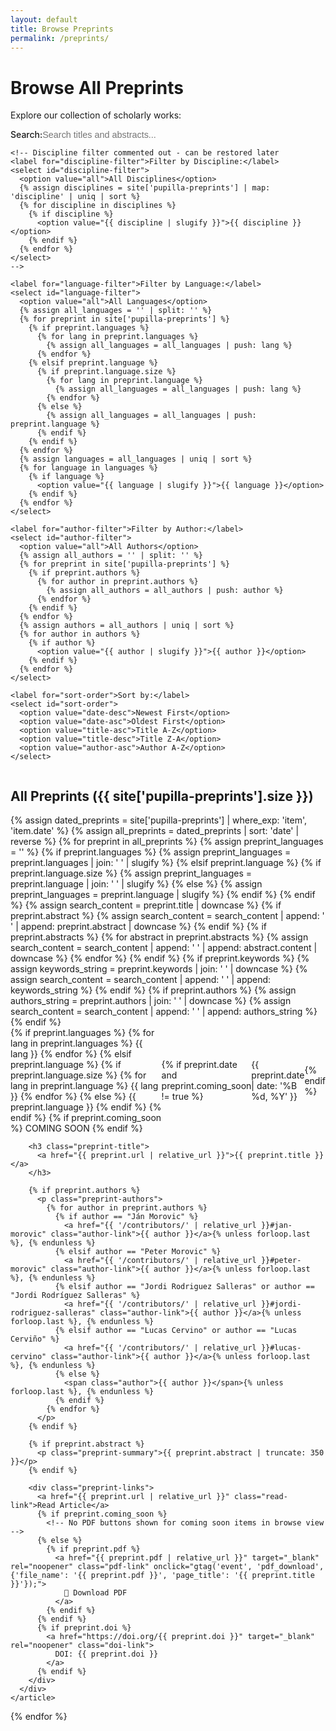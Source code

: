 ```yaml
---
layout: default
title: Browse Preprints
permalink: /preprints/
---
```


# Browse All Preprints

Explore our collection of scholarly works:

<div class="browse-controls">
  <div class="filter-section">
    <label for="search-input">Search:</label>
    <input type="text" id="search-input" placeholder="Search titles and abstracts..." />
    
    <!-- Discipline filter commented out - can be restored later
    <label for="discipline-filter">Filter by Discipline:</label>
    <select id="discipline-filter">
      <option value="all">All Disciplines</option>
      {% assign disciplines = site['pupilla-preprints'] | map: 'discipline' | uniq | sort %}
      {% for discipline in disciplines %}
        {% if discipline %}
          <option value="{{ discipline | slugify }}">{{ discipline }}</option>
        {% endif %}
      {% endfor %}
    </select>
    -->
    
    <label for="language-filter">Filter by Language:</label>
    <select id="language-filter">
      <option value="all">All Languages</option>
      {% assign all_languages = '' | split: '' %}
      {% for preprint in site['pupilla-preprints'] %}
        {% if preprint.languages %}
          {% for lang in preprint.languages %}
            {% assign all_languages = all_languages | push: lang %}
          {% endfor %}
        {% elsif preprint.language %}
          {% if preprint.language.size %}
            {% for lang in preprint.language %}
              {% assign all_languages = all_languages | push: lang %}
            {% endfor %}
          {% else %}
            {% assign all_languages = all_languages | push: preprint.language %}
          {% endif %}
        {% endif %}
      {% endfor %}
      {% assign languages = all_languages | uniq | sort %}
      {% for language in languages %}
        {% if language %}
          <option value="{{ language | slugify }}">{{ language }}</option>
        {% endif %}
      {% endfor %}
    </select>
    
    <label for="author-filter">Filter by Author:</label>
    <select id="author-filter">
      <option value="all">All Authors</option>
      {% assign all_authors = '' | split: '' %}
      {% for preprint in site['pupilla-preprints'] %}
        {% if preprint.authors %}
          {% for author in preprint.authors %}
            {% assign all_authors = all_authors | push: author %}
          {% endfor %}
        {% endif %}
      {% endfor %}
      {% assign authors = all_authors | uniq | sort %}
      {% for author in authors %}
        {% if author %}
          <option value="{{ author | slugify }}">{{ author }}</option>
        {% endif %}
      {% endfor %}
    </select>
    
    <label for="sort-order">Sort by:</label>
    <select id="sort-order">
      <option value="date-desc">Newest First</option>
      <option value="date-asc">Oldest First</option>
      <option value="title-asc">Title A-Z</option>
      <option value="title-desc">Title Z-A</option>
      <option value="author-asc">Author A-Z</option>
    </select>
  </div>
</div>

## All Preprints ({{ site['pupilla-preprints'].size }})

<div id="preprints-container" class="preprints-listing">
  {% assign dated_preprints = site['pupilla-preprints'] | where_exp: 'item', 'item.date' %}
  {% assign all_preprints = dated_preprints | sort: 'date' | reverse %}
  {% for preprint in all_preprints %}
    {% assign preprint_languages = '' %}
    {% if preprint.languages %}
      {% assign preprint_languages = preprint.languages | join: ' ' | slugify %}
    {% elsif preprint.language %}
      {% if preprint.language.size %}
        {% assign preprint_languages = preprint.language | join: ' ' | slugify %}
      {% else %}
        {% assign preprint_languages = preprint.language | slugify %}
      {% endif %}
    {% endif %}
    {% assign search_content = preprint.title | downcase %}
    {% if preprint.abstract %}
      {% assign search_content = search_content | append: ' ' | append: preprint.abstract | downcase %}
    {% endif %}
    {% if preprint.abstracts %}
      {% for abstract in preprint.abstracts %}
        {% assign search_content = search_content | append: ' ' | append: abstract.content | downcase %}
      {% endfor %}
    {% endif %}
    {% if preprint.keywords %}
      {% assign keywords_string = preprint.keywords | join: ' ' | downcase %}
      {% assign search_content = search_content | append: ' ' | append: keywords_string %}
    {% endif %}
    {% if preprint.authors %}
      {% assign authors_string = preprint.authors | join: ' ' | downcase %}
      {% assign search_content = search_content | append: ' ' | append: authors_string %}
    {% endif %}
    <article class="preprint-item" data-discipline="{{ preprint.discipline | slugify }}" data-languages="{{ preprint_languages }}" data-date="{{ preprint.date | date: '%Y-%m-%d' }}" data-title="{{ preprint.title | downcase }}" data-author="{{ preprint.authors | first | downcase }}" data-authors="{{ preprint.authors | join: '|' | slugify }}" data-search="{{ search_content | strip | replace: '"', '&quot;' }}">
      <div class="preprint-content">
        <div class="preprint-meta">
          <div class="tags-section">
            <!-- Discipline badge commented out - can be restored later
            {% if preprint.discipline %}
              <span class="discipline-badge">{{ preprint.discipline }}</span>
            {% endif %}
            -->
            {% if preprint.languages %}
              {% for lang in preprint.languages %}
                <span class="language-badge">{{ lang }}</span>
              {% endfor %}
            {% elsif preprint.language %}
              {% if preprint.language.size %}
                {% for lang in preprint.language %}
                  <span class="language-badge">{{ lang }}</span>
                {% endfor %}
              {% else %}
                <span class="language-badge">{{ preprint.language }}</span>
              {% endif %}
            {% endif %}
            {% if preprint.coming_soon %}
              <span class="coming-soon-tag">COMING SOON</span>
            {% endif %}
          </div>
          {% if preprint.date and preprint.coming_soon != true %}
            <time class="publish-date" datetime="{{ preprint.date | date: '%Y-%m-%d' }}">
              {{ preprint.date | date: '%B %d, %Y' }}
            </time>
          {% endif %}
        </div>
        
        <h3 class="preprint-title">
          <a href="{{ preprint.url | relative_url }}">{{ preprint.title }}</a>
        </h3>
        
        {% if preprint.authors %}
          <p class="preprint-authors">
            {% for author in preprint.authors %}
              {% if author == "Ján Morovic" %}
                <a href="{{ '/contributors/' | relative_url }}#jan-morovic" class="author-link">{{ author }}</a>{% unless forloop.last %}, {% endunless %}
              {% elsif author == "Peter Morovic" %}
                <a href="{{ '/contributors/' | relative_url }}#peter-morovic" class="author-link">{{ author }}</a>{% unless forloop.last %}, {% endunless %}
              {% elsif author == "Jordi Rodriguez Salleras" or author == "Jordi Rodríguez Salleras" %}
                <a href="{{ '/contributors/' | relative_url }}#jordi-rodriguez-salleras" class="author-link">{{ author }}</a>{% unless forloop.last %}, {% endunless %}
              {% elsif author == "Lucas Cervino" or author == "Lucas Cerviño" %}
                <a href="{{ '/contributors/' | relative_url }}#lucas-cervino" class="author-link">{{ author }}</a>{% unless forloop.last %}, {% endunless %}
              {% else %}
                <span class="author">{{ author }}</span>{% unless forloop.last %}, {% endunless %}
              {% endif %}
            {% endfor %}
          </p>
        {% endif %}
        
        {% if preprint.abstract %}
          <p class="preprint-summary">{{ preprint.abstract | truncate: 350 }}</p>
        {% endif %}
        
        <div class="preprint-links">
          <a href="{{ preprint.url | relative_url }}" class="read-link">Read Article</a>
          {% if preprint.coming_soon %}
            <!-- No PDF buttons shown for coming soon items in browse view -->
          {% else %}
            {% if preprint.pdf %}
              <a href="{{ preprint.pdf | relative_url }}" target="_blank" rel="noopener" class="pdf-link" onclick="gtag('event', 'pdf_download', {'file_name': '{{ preprint.pdf }}', 'page_title': '{{ preprint.title }}'});">
                📄 Download PDF
              </a>
            {% endif %}
          {% endif %}
          {% if preprint.doi %}
            <a href="https://doi.org/{{ preprint.doi }}" target="_blank" rel="noopener" class="doi-link">
              DOI: {{ preprint.doi }}
            </a>
          {% endif %}
        </div>
      </div>
    </article>
  {% endfor %}
</div>

<div id="no-results" class="no-results" style="display: none;">
  <p>No preprints match your current search and filters. Try adjusting your search terms or filter settings.</p>
</div>

<!-- Browse by Discipline section commented out - can be restored later
## Browse by Discipline

<div class="discipline-overview">
  {% assign disciplines = site['pupilla-preprints'] | map: 'discipline' | uniq | sort %}
  {% for discipline in disciplines %}
    {% if discipline %}
      {% assign discipline_count = site['pupilla-preprints'] | where: 'discipline', discipline | size %}
      <div class="discipline-summary">
        <h4>
          <a href="#" onclick="filterByDiscipline('{{ discipline | slugify }}'); return false;">
            {{ discipline }}
          </a>
        </h4>
        <span class="count">{{ discipline_count }} preprint{% if discipline_count != 1 %}s{% endif %}</span>
      </div>
    {% endif %}
  {% endfor %}
</div>
End of commented discipline section -->

<script>
document.addEventListener('DOMContentLoaded', function() {
  const disciplineFilter = document.getElementById('discipline-filter');
  const languageFilter = document.getElementById('language-filter');
  const authorFilter = document.getElementById('author-filter');
  const searchInput = document.getElementById('search-input');
  const sortOrder = document.getElementById('sort-order');
  const preprintsContainer = document.getElementById('preprints-container');
  const noResults = document.getElementById('no-results');
  
  function filterAndSort() {
    const selectedDiscipline = disciplineFilter ? disciplineFilter.value : 'all';
    const selectedLanguage = languageFilter.value;
    const selectedAuthor = authorFilter.value;
    const searchQuery = searchInput.value.toLowerCase().trim();
    const selectedSort = sortOrder.value;
    const preprints = Array.from(document.querySelectorAll('.preprint-item'));
    
    // Filter
    let visibleCount = 0;
    preprints.forEach(preprint => {
      const discipline = preprint.dataset.discipline;
      const languages = preprint.dataset.languages;
      const authors = preprint.dataset.authors;
      const searchContent = preprint.dataset.search;
      
      const disciplineMatch = selectedDiscipline === 'all' || discipline === selectedDiscipline;
      const languageMatch = selectedLanguage === 'all' || (languages && languages.split('-').includes(selectedLanguage));
      const authorMatch = selectedAuthor === 'all' || (authors && authors.includes(selectedAuthor));
      const searchMatch = searchQuery === '' || (searchContent && searchContent.includes(searchQuery));
      
      const shouldShow = disciplineMatch && languageMatch && authorMatch && searchMatch;
      preprint.style.display = shouldShow ? 'block' : 'none';
      if (shouldShow) visibleCount++;
    });
    
    // Show/hide no results message
    if (visibleCount === 0) {
      noResults.style.display = 'block';
    } else {
      noResults.style.display = 'none';
    }
    
    // Sort visible items
    const visiblePreprints = preprints.filter(p => p.style.display !== 'none');
    visiblePreprints.sort((a, b) => {
      switch(selectedSort) {
        case 'date-desc':
          return new Date(b.dataset.date) - new Date(a.dataset.date);
        case 'date-asc':
          return new Date(a.dataset.date) - new Date(b.dataset.date);
        case 'title-asc':
          return a.dataset.title.localeCompare(b.dataset.title);
        case 'title-desc':
          return b.dataset.title.localeCompare(a.dataset.title);
        case 'author-asc':
          return a.dataset.author.localeCompare(b.dataset.author);
        default:
          return 0;
      }
    });
    
    // Reorder in DOM
    visiblePreprints.forEach(preprint => {
      preprintsContainer.appendChild(preprint);
    });
  }
  
  // Add event listeners only if elements exist
  if (disciplineFilter) {
    disciplineFilter.addEventListener('change', filterAndSort);
  }
  languageFilter.addEventListener('change', filterAndSort);
  authorFilter.addEventListener('change', filterAndSort);
  searchInput.addEventListener('input', filterAndSort);
  sortOrder.addEventListener('change', filterAndSort);
  
  // Global function for discipline links
  window.filterByDiscipline = function(discipline) {
    if (disciplineFilter) {
      disciplineFilter.value = discipline;
      filterAndSort();
      document.getElementById('preprints-container').scrollIntoView({ behavior: 'smooth' });
    }
  };
});
</script>

<style>
.browse-controls {
  background: var(--background-light);
  padding: var(--spacing-lg);
  border-radius: 12px;
  margin-bottom: var(--spacing-xl);
}

.search-section {
  margin-bottom: var(--spacing-lg);
}

.filter-section {
  display: flex;
  gap: var(--spacing-lg);
  align-items: center;
  flex-wrap: wrap;
}

.filter-section label {
  font-weight: 500;
  color: var(--text-primary);
}

.filter-section select {
  padding: var(--spacing-sm) var(--spacing-md);
  border: 1px solid var(--border-color);
  border-radius: 6px;
  background: var(--background);
  color: var(--text-primary);
  font-size: 0.9rem;
  min-width: 120px;
}

.filter-section input[type="text"] {
  padding: var(--spacing-sm) var(--spacing-md);
  border: 1px solid var(--border-color);
  border-radius: 6px;
  background: var(--background);
  color: var(--text-primary);
  font-size: 0.9rem;
  min-width: 200px;
  transition: border-color var(--transition-fast);
}

.filter-section input[type="text"]:focus {
  outline: none;
  border-color: var(--primary-color);
  box-shadow: 0 0 0 3px rgba(30, 58, 138, 0.1);
}
  font-size: 0.875rem;
}

.preprints-listing {
  display: flex;
  flex-direction: column;
  gap: var(--spacing-xl);
}

.preprint-item {
  background: var(--background-card);
  border: 1px solid var(--border-color);
  border-radius: 12px;
  padding: var(--spacing-lg);
  transition: all var(--transition-fast);
}

.preprint-item:hover {
  box-shadow: 0 4px 12px rgba(0, 0, 0, 0.1);
  transform: translateY(-2px);
}

.preprint-meta {
  display: flex;
  justify-content: space-between;
  align-items: center;
  margin-bottom: var(--spacing-md);
}

.preprint-item .tags-section {
  margin-bottom: 0;
}

/* Override preprint-content styling for browse view */
.preprint-item .preprint-content {
  margin-top: 0;
  padding-top: 0;
  border-top: none;
}

.discipline-badge {
  background: var(--secondary-color);
  color: white;
  padding: var(--spacing-xs) var(--spacing-sm);
  border-radius: 15px;
  font-size: 0.75rem;
  font-weight: 500;
  text-transform: uppercase;
}

.publish-date {
  color: var(--text-muted);
  font-size: 0.875rem;
}

.preprint-title a {
  color: var(--text-primary);
  text-decoration: none;
  font-size: 1.25rem;
  font-weight: 600;
}

.preprint-title a:hover {
  color: var(--secondary-color);
}

.preprint-authors {
  color: var(--text-secondary);
  margin: var(--spacing-sm) 0;
  font-weight: 500;
}

.preprint-summary {
  color: var(--text-secondary);
  line-height: 1.6;
  margin-bottom: var(--spacing-md);
}

.preprint-links {
  display: flex;
  gap: var(--spacing-md);
  align-items: center;
}

.preprint-links a {
  text-decoration: none;
  font-size: 0.875rem;
  font-weight: 500;
}

.read-link {
  color: var(--secondary-color);
}

.pdf-link {
  color: var(--accent-color);
}

.doi-link {
  color: var(--text-muted);
}

.discipline-overview {
  display: grid;
  grid-template-columns: repeat(auto-fit, minmax(200px, 1fr));
  gap: var(--spacing-md);
  margin-top: var(--spacing-xl);
  padding-top: var(--spacing-xl);
  border-top: 1px solid var(--border-color);
}

.discipline-summary {
  padding: var(--spacing-md);
  background: var(--background-card);
  border: 1px solid var(--border-color);
  border-radius: 8px;
  text-align: center;
}

.discipline-summary h4 {
  margin-bottom: var(--spacing-xs);
}

.discipline-summary a {
  color: var(--text-primary);
  text-decoration: none;
}

.discipline-summary a:hover {
  color: var(--secondary-color);
}

.discipline-summary .count {
  color: var(--text-muted);
  font-size: 0.875rem;
}

.no-results {
  text-align: center;
  padding: var(--spacing-2xl);
  color: var(--text-muted);
  background: var(--background-light);
  border-radius: 12px;
}

@media (max-width: 768px) {
  .filter-section {
    flex-direction: column;
    align-items: stretch;
  }
  
  .filter-section > * {
    width: 100%;
    margin-bottom: var(--spacing-sm);
  }
  
  .preprint-links {
    flex-direction: column;
    align-items: flex-start;
  }
  
  .discipline-overview {
    grid-template-columns: 1fr 1fr;
  }
}

@media (max-width: 480px) {
  .discipline-overview {
    grid-template-columns: 1fr;
  }
  
  .preprint-meta {
    flex-direction: column;
    align-items: flex-start;
    gap: var(--spacing-sm);
  }
}
</style>